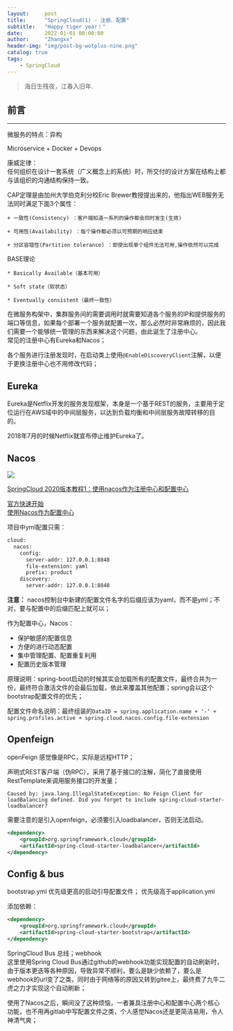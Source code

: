 ```yaml
---
layout:     post
title:      "SpringCloud(1) - 注册、配置"
subtitle:   "Happy tiger year！"
date:       2022-01-01 00:00:00
author:     "Zhangxx"
header-img: "img/post-bg-wotplus-nine.png"
catalog: true
tags:
    - SpringCloud
---
```


> 海日生残夜，江春入旧年.

## 前言
---

微服务的特点：异构

Microservice + Docker + Devops

康威定律：  
任何组织在设计一套系统（广义概念上的系统）时，所交付的设计方案在结构上都与该组织的沟通结构保持一致。

CAP定理是由加州大学伯克利分校Eric Brewer教授提出来的，他指出WEB服务无法同时满足下面3个属性：

    + 一致性(Consistency) ：客户端知道一系列的操作都会同时发生(生效)

    + 可用性(Availability) ：每个操作都必须以可预期的响应结束

    + 分区容错性(Partition tolerance) ：即使出现单个组件无法可用,操作依然可以完成

BASE理论

    * Basically Available（基本可用）

    * Soft state（软状态）

    * Eventually consistent（最终一致性）


在微服务构架中，集群服务间的需要调用时就需要知道各个服务的IP和提供服务的端口等信息，如果每个部署一个服务就配置一次，那么必然时非常麻烦的，因此我们需要一个能够统一管理的东西来解决这个问题，由此诞生了注册中心。  
常见的注册中心有Eureka和Nacos；  

各个服务进行注册发现时，在启动类上使用`@EnableDiscoveryClient`注解，以便于更换注册中心也不用修改代码；  


## Eureka

Eureka是Netflix开发的服务发现框架，本身是一个基于REST的服务，主要用于定位运行在AWS域中的中间层服务，以达到负载均衡和中间层服务故障转移的目的。  

2018年7月的时候Netflix就宣布停止维护Eureka了。  


## Nacos

![](https://gitee.com/zhangxx0/blog_image/raw/master/springcloud/springcloud-nacos1.png)  

[SpringCloud 2020版本教程1：使用nacos作为注册中心和配置中心](https://forezp.blog.csdn.net/article/details/115632826)  

[官方快速开始](https://nacos.io/zh-cn/docs/quick-start-spring-cloud.html)  
[使用Nacos作为配置中心](https://blog.csdn.net/forezp/article/details/90729945)  

项目中yml配置只需：
```xml
cloud:
  nacos:
    config:
      server-addr: 127.0.0.1:8848
      file-extension: yaml
      prefix: product
    discovery:
      server-addr: 127.0.0.1:8848
```

**注意：** nacos控制台中新建的配置文件名字的后缀应该为yaml，而不是yml；不对，要与配置中的后缀匹配上就可以；  


作为配置中心，Nacos：
- 保护敏感的配置信息
- 方便的进行动态配置
- 集中管理配置、配置重复利用
- 配置历史版本管理

原理说明：spring-boot启动的时候其实会加载所有的配置文件，最终合并为一份，最终符合激活文件的会最后加载，依此来覆盖其他配置；spring会以这个bootstrap配置文件的优先；

配置文件命名说明：最终组装的`DataID = spring.application.name + ‘-‘ + spring.profiles.active + spring.cloud.nacos.config.file-extension`


## Openfeign

openFeign  感觉像是RPC，实际是远程HTTP；

声明式REST客户端（伪RPC），采用了基于接口的注解，简化了直接使用RestTemplate来调用服务接口的开发量；  


```
Caused by: java.lang.IllegalStateException: No Feign Client for loadBalancing defined. Did you forget to include spring-cloud-starter-loadbalancer?
```
需要注意的是引入openfeign，必须要引入loadbalancer，否则无法启动。  

```xml
<dependency>
    <groupId>org.springframework.cloud</groupId>
    <artifactId>spring-cloud-starter-loadbalancer</artifactId>
</dependency>
```



## Config & bus

bootstrap.yml 优先级更高的启动引导配置文件；
优先级高于application.yml

添加依赖：
```xml
<dependency>
    <groupId>org.springframework.cloud</groupId>
    <artifactId>spring-cloud-starter-bootstrap</artifactId>
</dependency>
```

SpringCloud Bus 总线；webhook  
这里使用Spring Cloud Bus通过github的webhook功能实现配置的自动刷新时，由于版本更迭等各种原因，导致异常不顺利，要么是缺少依赖了，要么是webhook的url变了之类，同时由于网络等的原因又转到gitee上，最终费了九牛二虎之力才实现这个自动刷新；  

使用了Nacos之后，瞬间没了这种烦恼，一者兼具注册中心和配置中心两个核心功能，也不用再gitlab中写配置文件之类，个人感觉Nacos还是更简洁易用，令人神清气爽；  



